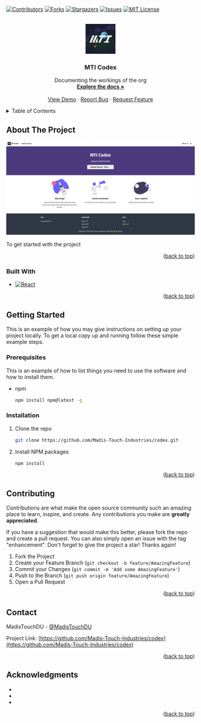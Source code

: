 <!-- Improved compatibility of back to top link: See: https://github.com/othneildrew/Best-README-Template/pull/73 -->
<a name="readme-top"></a>
<!--
*** Thanks for checking out the Best-README-Template. If you have a suggestion
*** that would make this better, please fork the repo and create a pull request
*** or simply open an issue with the tag "enhancement".
*** Don't forget to give the project a star!
*** Thanks again! Now go create something AMAZING! :D
-->

<!-- PROJECT SHIELDS -->
<!--
*** I'm using markdown "reference style" links for readability.
*** Reference links are enclosed in brackets [ ] instead of parentheses ( ).
*** See the bottom of this document for the declaration of the reference variables
*** for contributors-url, forks-url, etc. This is an optional, concise syntax you may use.
*** https://www.markdownguide.org/basic-syntax/#reference-style-links
-->
[![Contributors][contributors-shield]][contributors-url]
[![Forks][forks-shield]][forks-url]
[![Stargazers][stars-shield]][stars-url]
[![Issues][issues-shield]][issues-url]
[![MIT License][license-shield]][license-url]

<!-- PROJECT LOGO -->
<br />
<div align="center">
  <a href="https://github.com/Madis-Touch-Industries/codex">
    <img src="images/logo.png" alt="Logo" width="80" height="80">
  </a>

<h3 align="center">MTI Codex</h3>

  <p align="center">
    Documenting the workings of the org
    <br />
    <a href="https://github.com/Madis-Touch-Industries/codex"><strong>Explore the docs »</strong></a>
    <br />
    <br />
    <a href="https://github.com/Madis-Touch-Industries/codex">View Demo</a>
    ·
    <a href="https://github.com/Madis-Touch-Industries/codex/issues">Report Bug</a>
    ·
    <a href="https://github.com/Madis-Touch-Industries/codex/issues">Request Feature</a>
  </p>
</div>

<!-- TABLE OF CONTENTS -->
<details>
  <summary>Table of Contents</summary>
  <ol>
    <li>
      <a href="#about-the-project">About The Project</a>
      <ul>
        <li><a href="#built-with">Built With</a></li>
      </ul>
    </li>
    <li>
      <a href="#getting-started">Getting Started</a>
      <ul>
        <li><a href="#prerequisites">Prerequisites</a></li>
        <li><a href="#installation">Installation</a></li>
      </ul>
    </li>
    <li><a href="#usage">Usage</a></li>
    <li><a href="#roadmap">Roadmap</a></li>
    <li><a href="#contributing">Contributing</a></li>
    <li><a href="#license">License</a></li>
    <li><a href="#contact">Contact</a></li>
    <li><a href="#acknowledgments">Acknowledgments</a></li>
  </ol>
</details>

<!-- ABOUT THE PROJECT -->
## About The Project

[![MTI Codex Screen Shot][product-screenshot]](https://codex.madistouch.industries)

To get started with the project

<p align="right">(<a href="#readme-top">back to top</a>)</p>

### Built With

* [![React][React.js]][React-url]

<p align="right">(<a href="#readme-top">back to top</a>)</p>

<!-- GETTING STARTED -->
## Getting Started

This is an example of how you may give instructions on setting up your project locally.
To get a local copy up and running follow these simple example steps.

### Prerequisites

This is an example of how to list things you need to use the software and how to install them.
* npm
  ```sh
  npm install npm@latest -g
  ```

### Installation

1. Clone the repo
   ```sh
   git clone https://github.com/Madis-Touch-Industries/codex.git
   ```
2. Install NPM packages
   ```sh
   npm install
   ```

<p align="right">(<a href="#readme-top">back to top</a>)</p>


<!-- CONTRIBUTING -->
## Contributing

Contributions are what make the open source community such an amazing place to learn, inspire, and create. Any contributions you make are **greatly appreciated**.

If you have a suggestion that would make this better, please fork the repo and create a pull request. You can also simply open an issue with the tag "enhancement".
Don't forget to give the project a star! Thanks again!

1. Fork the Project
2. Create your Feature Branch (`git checkout -b feature/AmazingFeature`)
3. Commit your Changes (`git commit -m 'Add some AmazingFeature'`)
4. Push to the Branch (`git push origin feature/AmazingFeature`)
5. Open a Pull Request

<p align="right">(<a href="#readme-top">back to top</a>)</p>

<!-- CONTACT -->
## Contact

MadisTouchDU - [@MadisTouchDU](https://twitter.com/MadisTouchDU)

Project Link: [https://github.com/Madis-Touch-Industries/codex](https://github.com/Madis-Touch-Industries/codex)

<p align="right">(<a href="#readme-top">back to top</a>)</p>

<!-- ACKNOWLEDGMENTS -->
## Acknowledgments

* []()
* []()
* []()

<p align="right">(<a href="#readme-top">back to top</a>)</p>

<!-- MARKDOWN LINKS & IMAGES -->
<!-- https://www.markdownguide.org/basic-syntax/#reference-style-links -->
[contributors-shield]: https://img.shields.io/github/contributors/Madis-Touch-Industries/codex.svg?style=for-the-badge
[contributors-url]: https://github.com/Madis-Touch-Industries/codex/graphs/contributors
[forks-shield]: https://img.shields.io/github/forks/Madis-Touch-Industries/codex.svg?style=for-the-badge
[forks-url]: https://github.com/Madis-Touch-Industries/codex/network/members
[stars-shield]: https://img.shields.io/github/stars/Madis-Touch-Industries/codex.svg?style=for-the-badge
[stars-url]: https://github.com/Madis-Touch-Industries/codex/stargazers
[issues-shield]: https://img.shields.io/github/issues/Madis-Touch-Industries/codex.svg?style=for-the-badge
[issues-url]: https://github.com/Madis-Touch-Industries/codex/issues
[license-shield]: https://img.shields.io/github/license/Madis-Touch-Industries/codex.svg?style=for-the-badge
[license-url]: https://github.com/Madis-Touch-Industries/codex/blob/master/LICENSE.txt
[product-screenshot]: images/screenshot.png
[React.js]: https://img.shields.io/badge/React-20232A?style=for-the-badge&logo=react&logoColor=61DAFB
[React-url]: https://reactjs.org/
